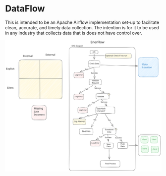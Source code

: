# DataFlow

This is intended to be an Apache Airflow implementation set-up to facilitate clean, accurate, and timely data collection. The intention is for it to be used in any  industry that collects data that is does not have control over.

![diagram](https://github.com/Michael-fore/dataFlow/blob/master/assets/DataFlowDia.svg)